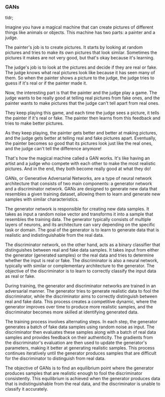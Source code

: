 ### GANs

tldr; 

Imagine you have a magical machine that can create pictures of different things like animals or objects. This machine has two parts: a painter and a judge.

The painter's job is to create pictures. It starts by looking at random pictures and tries to make its own pictures that look similar. Sometimes the pictures it makes are not very good, but that's okay because it's learning.

The judge's job is to look at the pictures and decide if they are real or fake. The judge knows what real pictures look like because it has seen many of them. So when the painter shows a picture to the judge, the judge tries to guess if it's real or if the painter made it.

Now, the interesting part is that the painter and the judge play a game. The judge wants to be really good at telling real pictures from fake ones, and the painter wants to make pictures that the judge can't tell apart from real ones.

They keep playing this game, and each time the judge sees a picture, it tells the painter if it's real or fake. The painter then learns from this feedback and tries to make better pictures.

As they keep playing, the painter gets better and better at making pictures, and the judge gets better at telling real and fake pictures apart. Eventually, the painter becomes so good that its pictures look just like the real ones, and the judge can't tell the difference anymore!

That's how the magical machine called a GAN works. It's like having an artist and a judge who compete with each other to make the most realistic pictures. And in the end, they both become really good at what they do!



GANs, or Generative Adversarial Networks, are a type of neural network architecture that consists of two main components: a generator network and a discriminator network. GANs are designed to generate new data that resembles a given training dataset, allowing them to learn and generate new samples with similar characteristics.

The generator network is responsible for creating new data samples. It takes as input a random noise vector and transforms it into a sample that resembles the training data. The generator typically consists of multiple layers of neurons, and its architecture can vary depending on the specific task or domain. The goal of the generator is to learn to generate data that is realistic and indistinguishable from the real data.

The discriminator network, on the other hand, acts as a binary classifier that distinguishes between real and fake data samples. It takes input from either the generator (generated samples) or the real data and tries to determine whether the input is real or fake. The discriminator is also a neural network, typically with similar or complementary architecture to the generator. The objective of the discriminator is to learn to correctly classify the input data as real or fake.

During training, the generator and discriminator networks are trained in an adversarial manner. The generator tries to generate realistic data to fool the discriminator, while the discriminator aims to correctly distinguish between real and fake data. This process creates a competitive dynamic, where the generator improves over time to produce more realistic samples, and the discriminator becomes more skilled at identifying generated data.

The training process involves alternating steps. In each step, the generator generates a batch of fake data samples using random noise as input. The discriminator then evaluates these samples along with a batch of real data samples and provides feedback on their authenticity. The gradients from the discriminator's evaluation are then used to update the generator's parameters, making it better at generating realistic samples. This process continues iteratively until the generator produces samples that are difficult for the discriminator to distinguish from real data.

The objective of GANs is to find an equilibrium point where the generator produces samples that are realistic enough to fool the discriminator consistently. This equilibrium is achieved when the generator produces data that is indistinguishable from the real data, and the discriminator is unable to classify it accurately.